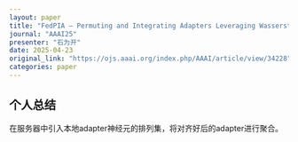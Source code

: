 ```yaml
---
layout: paper
title: "FedPIA – Permuting and Integrating Adapters Leveraging Wasserstein Barycenters for Finetuning Foundation Models in Multi-Modal Federated Learning"
journal: "AAAI25"
presenter: "石为开"
date: 2025-04-23
original_link: "https://ojs.aaai.org/index.php/AAAI/article/view/34228"
categories: paper
---
```



## 个人总结

在服务器中引入本地adapter神经元的排列集，将对齐好后的adapter进行聚合。
